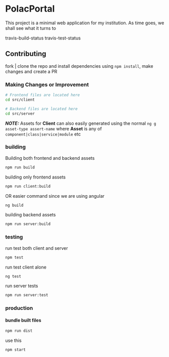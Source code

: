 # PolacPortal
This project is a minimal web application for my institution. As time goes, we shall see what it turns to

travis-build-status  travis-test-status

## Contributing
fork | clone the repo and install dependencies using `npm install`, make changes and create a PR

### Making Changes or Improvement
```sh
# Frontend files are located here
cd src/client

# Backend files are located here
cd src/server
```
***NOTE:*** Assets for **Client** can also easily generated using the normal `ng g asset-type assert-name` where **Asset** is any of `component|class|service|module` etc  

### building
Building both frontend and backend assets
```sh
npm run build
```
building only frontend assets
```sh
npm run client:build
```
OR
easier command since we are using angular
```sh
ng build
```
building backend assets
```sh
npm run server:build
```

### testing
run test both client and server
```sh
npm test
```
run test client alone
```sh
ng test
```
run server tests
```sh
npm run server:test
```

### production
#### bundle built files
```sh
npm run dist
```
use this 
```sh
npm start
```
